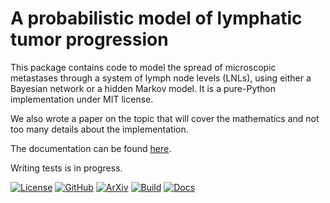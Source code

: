 # A probabilistic model of lymphatic tumor progression

This package contains code to model the spread of microscopic metastases through a system of lymph node levels (LNLs), using either a Bayesian network or a hidden Markov model. It is a pure-Python implementation under MIT license.

We also wrote a paper on the topic that will cover the mathematics and not too many details about the implementation.

The documentation can be found [here](https://lymph-model.readthedocs.io/en/latest/).

Writing tests is in progress.

[![License](https://img.shields.io/badge/license-MIT-blue.svg?style=flat "License")](https://github.com/rmnldwg/lymph/blob/master/LICENSE)
[![GitHub](https://img.shields.io/badge/GitHub-rmnldwg%2Flymph-blue.svg?style=flat "GitHub")](https://github.com/rmnldwg)
[![ArXiv](https://img.shields.io/badge/paper-published-success.svg?style=flat "Paper")](https://www.nature.com/articles/s41598-021-91544-1)
[![Build](https://github.com/rmnldwg/lymph/actions/workflows/ci.yml/badge.svg?style=flat)](https://github.com/rmnldwg/lymph/actions)
[![Docs](https://readthedocs.org/projects/lymph-model/badge)](https://lymph-model.readthedocs.io)
